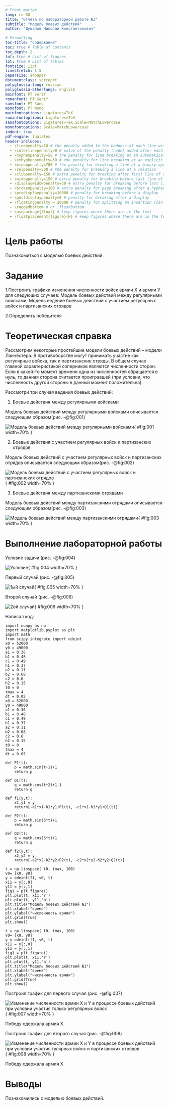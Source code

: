 ```yaml
---
# Front matter
lang: ru-RU
title: "Отчёта по лабораторной работе №3"
subtitle: "Модель боевых действий"
author: "Шувалов Николай Константинович"

# Formatting
toc-title: "Содержание"
toc: true # Table of contents
toc_depth: 2
lof: true # List of figures
lot: true # List of tables
fontsize: 12pt
linestretch: 1.5
papersize: a4paper
documentclass: scrreprt
polyglossia-lang: russian
polyglossia-otherlangs: english
mainfont: PT Serif
romanfont: PT Serif
sansfont: PT Sans
monofont: PT Mono
mainfontoptions: Ligatures=TeX
romanfontoptions: Ligatures=TeX
sansfontoptions: Ligatures=TeX,Scale=MatchLowercase
monofontoptions: Scale=MatchLowercase
indent: true
pdf-engine: lualatex
header-includes:
  - \linepenalty=10 # the penalty added to the badness of each line within a paragraph (no associated penalty node) Increasing the value makes tex try to have fewer lines in the paragraph.
  - \interlinepenalty=0 # value of the penalty (node) added after each line of a paragraph.
  - \hyphenpenalty=50 # the penalty for line breaking at an automatically inserted hyphen
  - \exhyphenpenalty=50 # the penalty for line breaking at an explicit hyphen
  - \binoppenalty=700 # the penalty for breaking a line at a binary operator
  - \relpenalty=500 # the penalty for breaking a line at a relation
  - \clubpenalty=150 # extra penalty for breaking after first line of a paragraph
  - \widowpenalty=150 # extra penalty for breaking before last line of a paragraph
  - \displaywidowpenalty=50 # extra penalty for breaking before last line before a display math
  - \brokenpenalty=100 # extra penalty for page breaking after a hyphenated line
  - \predisplaypenalty=10000 # penalty for breaking before a display
  - \postdisplaypenalty=0 # penalty for breaking after a display
  - \floatingpenalty = 20000 # penalty for splitting an insertion (can only be split footnote in standard LaTeX)
  - \raggedbottom # or \flushbottom
  - \usepackage{float} # keep figures where there are in the text
  - \floatplacement{figure}{H} # keep figures where there are in the text
---
```


# Цель работы

Познакомиться с моделью боевых действий.

# Задание

1.Построить графики изменения численности войск армии Х и армии У для следующих случаев: Модель боевых действий между регулярными войсками; Модель ведение боевых действий с участием регулярных войск и партизанских отрядов

2.Определить победителя

# Теоретическая справка

Рассмотрим некоторые простейшие модели боевых действий – модели
Ланчестера. В противоборстве могут принимать участие как регулярные войска,
так и партизанские отряды. В общем случае главной характеристикой соперников
являются численности сторон. Если в какой-то момент времени одна из
численностей обращается в нуль, то данная сторона считается проигравшей (при
условии, что численность другой стороны в данный момент положительна).

Рассмотри три случая ведения боевых действий:

1. Боевые действия между регулярными войсками

Модель боевых действий между регулярными войсками
описывается следующим образом(рис. -@fig:001)

![Модель боевых действий между регулярными войсками](image/1.png){ #fig:001 width=70% }



2. Боевые действия с участием регулярных войск и партизанских
отрядов 

Модель боевых действий с участием регулярных войск и партизанских
отрядов описывается следующим образом(рис. -@fig:002)

![Модель боевых действий с участием регулярных войск и партизанских
отрядов](image/2.png){ #fig:002 width=70% }



3. Боевые действия между партизанскими отрядами 

Модель боевых действий между партизанскими отрядами
описывается следующим образом(рис. -@fig:003)

![Модель боевых действий между партизанскими отрядами](image/3.png){ #fig:003 width=70% }


# Выполнение лабораторной работы

Условие задачи (рис. -@fig:004)

![Условие](image/условие.png){ #fig:004 width=70% }

Первый случай (рис. -@fig:005)

![1ый случай](image/case1.png){ #fig:005 width=70% }

Второй случай (рис. -@fig:006)

![2ой случай](image/case2.png){ #fig:006 width=70% }

Написал код:
```
import numpy as np
import matplotlib.pyplot as plt
import math
from scipy.integrate import odeint
x0 = 52000 
y0 = 49000
a1 = 0.36
b1 = 0.48
c1 = 0.49
h1 = 0.37
a2 = 0.11
b2 = 0.68
c2 = 0.6
h2 = 0.15
t0 = 0
tmax = 4
dt = 0.05
x0 = 52000 
y0 = 49000
a1 = 0.36
b1 = 0.48
c1 = 0.49
h1 = 0.37
a2 = 0.11
b2 = 0.68
c2 = 0.6
h2 = 0.15
t0 = 0
tmax = 4
dt = 0.05

def P1(t):
    p = math.sin(t+1)+1
    return p

def Q1(t):
    q = math.cos(t+2)+1.1
    return q

def f1(y,t):
    x1,y1 = y
    return[-a1*x1-b1*y1+P1(t), -c1*x1-h1*y1+Q1(t)]

def P2(t):
    p = math.sin(5*t)+1
    return p

def Q2(t):
    q = math.cos(5*t)+1
    return q

def f2(y,t):
    x2,y2 = y
    return[-a2*x2-b2*y2+P2(t), -c2*x2*y2-h2*y2+Q2(t)]
	
t = np.linspace( t0, tmax, 100)
v0= [x0, y0]
y = odeint(f1, v0, t)
x11 = y[:,0]
y11 = y[:,1]
fig1 = plt.figure()
plt.plot(t, x11,'r')
plt.plot(t, y11,'b')
plt.title("Модель боевых действий №1")
plt.xlabel("время")
plt.ylabel("численность армии")
plt.grid(True)
plt.show()

t = np.linspace( t0, tmax, 100)
v0= [x0, y0]
y = odeint(f1, v0, t)
x11 = y[:,0]
y11 = y[:,1]
fig1 = plt.figure()
plt.plot(t, x11,'r')
plt.plot(t, y11,'b')
plt.title("Модель боевых действий №1")
plt.xlabel("время")
plt.ylabel("численность армии")
plt.grid(True)
plt.show()
```

Построил график для первого случая (рис. -@fig:007)

![Изменение численности армии X и Y в процессе боевых действий при
условии участия только регулярных войск ](image/модель1.png){ #fig:007 width=70% }

Победу одержала армия X



Построил график для второго случая (рис. -@fig:008)

![Изменение численности армии X и Y в процессе боевых действий при
условии участия гулярных войск и партизанских отрядов  ](image/модель2.png){ #fig:008 width=70% }

Победу одержала армия X

# Выводы

Познакомились с моделью боевых действий.

